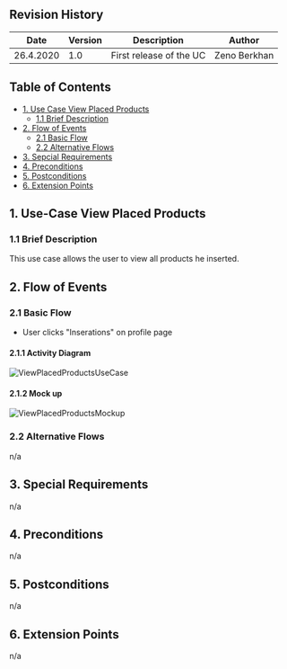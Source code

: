 ## Revision History
Date | Version | Description | Author
--- | --- | --- | ---
26.4.2020| 1.0 | First release of the UC | Zeno Berkhan

## Table of Contents
- [1. Use Case View Placed Products](#1-use-case-view-placed-products)
  - [1.1 Brief Description](#11-brief-description)
- [2. Flow of Events](#2-flow-of-events)
  - [2.1 Basic Flow](#21-basic-flow)
  - [2.2 Alternative Flows](#22-alternative-flows)
- [3. Sepcial Requirements](#3-special-requirements)
- [4. Preconditions](#4-preconditions)
- [5. Postconditions](#5-postconditions)
- [6. Extension Points](#6-extension-points)

## 1. Use-Case View Placed Products
### 1.1 Brief Description
This use case allows the user to view all products he inserted.
## 2. Flow of Events
### 2.1 Basic Flow
- User clicks "Inserations" on profile page
#### 2.1.1 Activity Diagram
![ViewPlacedProductsUseCase](https://raw.githubusercontent.com/GreenClothaWay/Website/master/doc/uc/ViewPlacedProductsUseCase.PNG)
#### 2.1.2 Mock up
![ViewPlacedProductsMockup](https://raw.githubusercontent.com/GreenClothaWay/Website/master/doc/mockups/ViewPlacedProductsMockup.PNG)
### 2.2 Alternative Flows
n/a

## 3. Special Requirements
n/a

## 4. Preconditions
n/a

## 5. Postconditions
n/a

## 6. Extension Points
n/a
